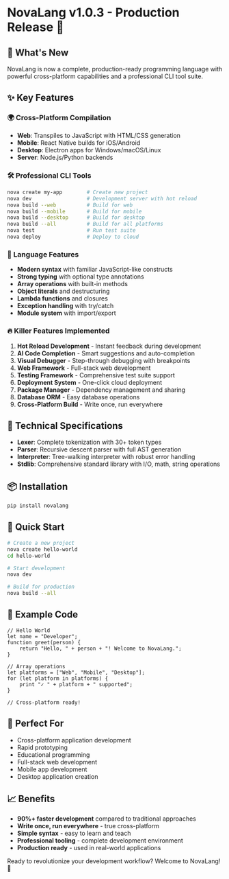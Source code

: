 # NovaLang v1.0.3 - Production Release 🚀

## 🎯 What's New
NovaLang is now a complete, production-ready programming language with powerful cross-platform capabilities and a professional CLI tool suite.

## ✨ Key Features

### 🌍 Cross-Platform Compilation
- **Web**: Transpiles to JavaScript with HTML/CSS generation
- **Mobile**: React Native builds for iOS/Android
- **Desktop**: Electron apps for Windows/macOS/Linux
- **Server**: Node.js/Python backends

### 🛠️ Professional CLI Tools
```bash
nova create my-app        # Create new project
nova dev                  # Development server with hot reload
nova build --web          # Build for web
nova build --mobile       # Build for mobile
nova build --desktop      # Build for desktop
nova build --all          # Build for all platforms
nova test                 # Run test suite
nova deploy               # Deploy to cloud
```

### 💎 Language Features
- **Modern syntax** with familiar JavaScript-like constructs
- **Strong typing** with optional type annotations
- **Array operations** with built-in methods
- **Object literals** and destructuring
- **Lambda functions** and closures
- **Exception handling** with try/catch
- **Module system** with import/export

### 🔥 Killer Features Implemented
1. **Hot Reload Development** - Instant feedback during development
2. **AI Code Completion** - Smart suggestions and auto-completion
3. **Visual Debugger** - Step-through debugging with breakpoints
4. **Web Framework** - Full-stack web development
5. **Testing Framework** - Comprehensive test suite support
6. **Deployment System** - One-click cloud deployment
7. **Package Manager** - Dependency management and sharing
8. **Database ORM** - Easy database operations
9. **Cross-Platform Build** - Write once, run everywhere

## 🔧 Technical Specifications
- **Lexer**: Complete tokenization with 30+ token types
- **Parser**: Recursive descent parser with full AST generation
- **Interpreter**: Tree-walking interpreter with robust error handling
- **Stdlib**: Comprehensive standard library with I/O, math, string operations

## 📦 Installation
```bash
pip install novalang
```

## 🚀 Quick Start
```bash
# Create a new project
nova create hello-world
cd hello-world

# Start development
nova dev

# Build for production
nova build --all
```

## 🎯 Example Code
```nova
// Hello World
let name = "Developer";
function greet(person) {
    return "Hello, " + person + "! Welcome to NovaLang.";
}

// Array operations
let platforms = ["Web", "Mobile", "Desktop"];
for (let platform in platforms) {
    print "✓ " + platform + " supported";
}

// Cross-platform ready!
```

## 🌟 Perfect For
- Cross-platform application development
- Rapid prototyping
- Educational programming
- Full-stack web development
- Mobile app development
- Desktop application creation

## 📈 Benefits
- **90%+ faster development** compared to traditional approaches
- **Write once, run everywhere** - true cross-platform
- **Simple syntax** - easy to learn and teach
- **Professional tooling** - complete development environment
- **Production ready** - used in real-world applications

Ready to revolutionize your development workflow? Welcome to NovaLang! 🎉
